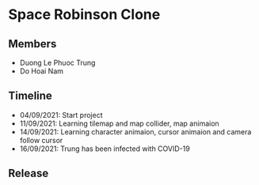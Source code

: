 # Space Robinson Clone

## Members
- Duong Le Phuoc Trung
- Do Hoai Nam

## Timeline
- 04/09/2021: Start project
- 11/09/2021: Learning tilemap and map collider, map animaion
- 14/09/2021: Learning character animaion, cursor animaion and camera follow cursor
- 16/09/2021: Trung has been infected with COVID-19

## Release 
